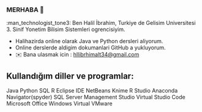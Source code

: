 ### MERHABA 👋
:man_technologist_tone3: Ben Halil İbrahim, Turkiye de Gelisim Universitesi 3. Sinif Yonetim Bilisim Sistemleri ogrencisiyim.

- Halihazirda online olarak Java ve Python dersleri aliyorum.
- Online derslerde aldigim dokumanlari GitHub a yukluyorum.
- :envelope: Bana ulasmak icin : hllibrhimalt34@gmail.com

Kullandığım diller ve programlar:
-
Java
Python
SQL
R
Eclipse IDE
NetBeans
Knime
R Studio
Anaconda Navigator(spyder)
SQL Server Management Studio
Virtual Studio Code
Microsoft Office
Windows Virtual
VMware








